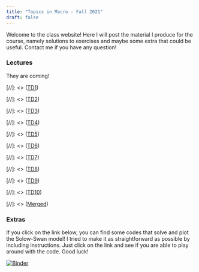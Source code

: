 ```yaml
---
title: "Topics in Macro - Fall 2021"
draft: false
---
```


Welcome to the class website! Here I will post the material I produce for the course, namely solutions to exercises and maybe some extra that could be useful. Contact me if you have any question!

### Lectures

They are coming!

[//]: <> ([TD1](https://docs.google.com/viewer?url=https://github.com/Enricomattia/TopicsInMacro1TD/raw/main/lectures/TD_1.pdf))

[//]: <> ([TD2](https://docs.google.com/viewer?url=https://github.com/Enricomattia/TopicsInMacro1TD/raw/main/lectures/TD_2.pdf))

[//]: <> ([TD3](https://docs.google.com/viewer?url=https://github.com/Enricomattia/TopicsInMacro1TD/raw/main/lectures/TD_3.pdf))

[//]: <> ([TD4](https://docs.google.com/viewer?url=https://github.com/Enricomattia/TopicsInMacro1TD/raw/main/lectures/TD_4.pdf))

[//]: <> ([TD5](https://docs.google.com/viewer?url=https://github.com/Enricomattia/TopicsInMacro1TD/raw/main/lectures/TD_5.pdf))

[//]: <> ([TD6](https://docs.google.com/viewer?url=https://github.com/Enricomattia/TopicsInMacro1TD/raw/main/lectures/TD_6.pdf))

[//]: <> ([TD7](https://docs.google.com/viewer?url=https://github.com/Enricomattia/TopicsInMacro1TD/raw/main/lectures/TD_7.pdf))

[//]: <> ([TD8](https://docs.google.com/viewer?url=https://github.com/Enricomattia/TopicsInMacro1TD/raw/main/lectures/TD_8.pdf))

[//]: <> ([TD9](https://docs.google.com/viewer?url=https://github.com/Enricomattia/TopicsInMacro1TD/raw/main/lectures/TD_9.pdf))

[//]: <> ([TD10](https://docs.google.com/viewer?url=https://github.com/Enricomattia/TopicsInMacro1TD/raw/main/lectures/TD_10.pdf))

[//]: <> ([Merged](https://docs.google.com/viewer?url=https://github.com/Enricomattia/TopicsInMacro1TD/raw/main/lectures/Merged.pdf))

### Extras

If you click on the link below, you can find some codes that solve and plot the Solow-Swan model! I tried to make it as straightforward as possible by including instructions. Just click on the link and see if you are able to play around with the code. Good luck!

[![Binder](https://mybinder.org/badge_logo.svg)](https://mybinder.org/v2/gh/Enricomattia/TopicsInMacro1TD/HEAD?filepath=solow-swan.ipynb)




